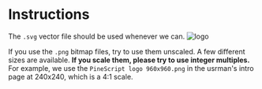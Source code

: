 # Instructions

The `.svg` vector file should be used whenever we can.
![logo](PineCoders.png "PineCoders")

If you use the `.png` bitmap files, try to use them unscaled. 
A few different sizes are available. **If you scale them, please try to use integer multiples.** 
For example, we use the `PineScript logo 960x960.png` in the usrman's intro page at 240x240, which is a 4:1 scale.
